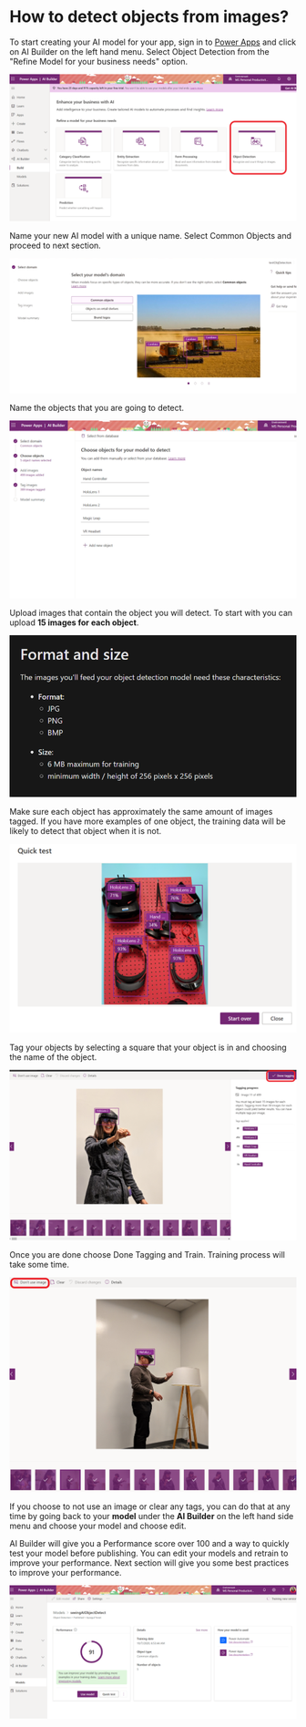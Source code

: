 # How to detect objects from images?

To start creating your AI model for your app, sign in to [Power Apps](https://powerapps.microsoft.com/?WT.mc_id=aiml-8438-ayyonet) and click on AI Builder on the left hand menu. Select Object Detection from the "Refine Model for your business needs" option.

![Build Object Detection on Power Apps - AI Builder](../../.gitbook/assets/buildai%20%281%29.png)

Name your new AI model with a unique name. Select Common Objects and proceed to next section.

![Train your custom model screen for Object Detection](../../.gitbook/assets/commonobj.png)

Name the objects that you are going to detect. 

![Name each objects to be detected](../../.gitbook/assets/namedobjects.png)

Upload images that contain the object you will detect. To start with you can upload **15 images for each object**. 

![Training image format and size for object detection](../../.gitbook/assets/imagedetectionformat.png)

Make sure each object has approximately the same amount of images tagged. If you have more examples of one object, the training data will be likely to detect that object when it is not. 

![False positive HoloLens 2 detection](../../.gitbook/assets/testresult.png)

Tag your objects by selecting a square that your object is in and choosing the name of the object. 

![Tagging objects](../../.gitbook/assets/tagging%20%281%29.png)

Once you are done choose Done Tagging and Train. Training process will take some time.

![You can choose to not use images after you upload and tag them.](../../.gitbook/assets/dontuseimage.png)

 If you choose to not use an image or clear any tags, you can do that at any time by going back to your **model** under the **AI Builder** on the left hand side menu and  choose your model and choose edit. 

AI Builder will give you a Performance score over 100 and a way to quickly test your model before publishing. You can edit your models and retrain to improve your performance. Next section will give you some best practices to improve your performance. 

![Performance score of trained model](../../.gitbook/assets/performance.png)

